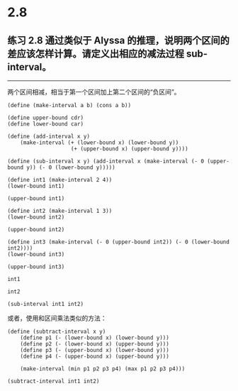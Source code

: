 # 2.8

## 练习 2.8 通过类似于 Alyssa 的推理，说明两个区间的差应该怎样计算。请定义出相应的减法过程 sub-interval。

---

两个区间相减，相当于第一个区间加上第二个区间的“负区间”。

```eval-scheme
(define (make-interval a b) (cons a b))
```

```eval-scheme
(define upper-bound cdr)
(define lower-bound car)

(define (add-interval x y) 
    (make-interval (+ (lower-bound x) (lower-bound y))
                    (+ (upper-bound x) (upper-bound y))))
```

```eval-scheme
(define (sub-interval x y) (add-interval x (make-interval (- 0 (upper-bound y)) (- 0 (lower-bound y)))))
```

```eval-scheme
(define int1 (make-interval 2 4))
(lower-bound int1)
```

```eval-scheme
(upper-bound int1)
```

```eval-scheme
(define int2 (make-interval 1 3))
(lower-bound int2)
```

```eval-scheme
(upper-bound int2)
```

```eval-scheme
(define int3 (make-interval (- 0 (upper-bound int2)) (- 0 (lower-bound int2))))
(lower-bound int3)
```

```eval-scheme
(upper-bound int3)
```

```eval-scheme
int1
```

```eval-scheme
int2
```

```eval-scheme
(sub-interval int1 int2)
```

或者，使用和区间乘法类似的方法：

```eval-scheme
(define (subtract-interval x y)
    (define p1 (- (lower-bound x) (lower-bound y)))
    (define p2 (- (lower-bound x) (upper-bound y)))
    (define p3 (- (upper-bound x) (lower-bound y)))
    (define p4 (- (upper-bound x) (upper-bound y)))
    
    (make-interval (min p1 p2 p3 p4) (max p1 p2 p3 p4)))

(subtract-interval int1 int2)
```